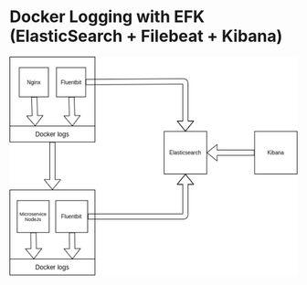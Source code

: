 # Docker Logging with EFK (ElasticSearch + Filebeat + Kibana)

[![alt text](./documentation/arch.png "Log Architecture")]()